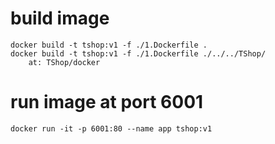 # build image
    docker build -t tshop:v1 -f ./1.Dockerfile . 
    docker build -t tshop:v1 -f ./1.Dockerfile ./../../TShop/ 
        at: TShop/docker

# run image at port 6001
    docker run -it -p 6001:80 --name app tshop:v1